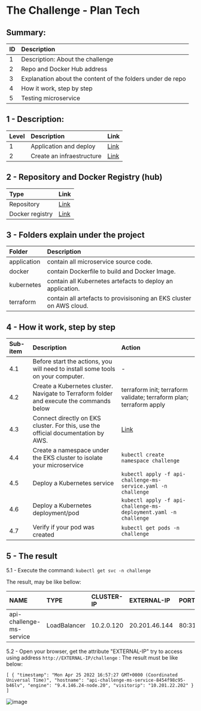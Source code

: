 # The Challenge - Plan Tech
## Summary: 

ID  | Description
:-- | :----------
1   | Description: About the challenge
2   | Repo and Docker Hub address
3   | Explanation about the content of the folders under de repo
4   | How it work, step by step
5   | Testing microservice

## 1 - Description:
Level | Description | Link
:---- | :---------- | :---
1 | Application and deploy | [Link](https://github.com/Plan-A-Technologies/DevOps-Challenge-Level-1)
2 | Create an infraestructure | [Link](https://github.com/Plan-A-Technologies/DevOps-Challenge-Level-2)

## 2 - Repository and Docker Registry (hub)
Type | Link
:---- | :---
Repository |  [Link](https://github.com/eduardodornellessouza/challenge-plan-tech)
Docker registry |  [Link](https://hub.docker.com/repository/docker/eduardods/challenge-ms-plan-tech/general)

## 3 - Folders explain under the project
Folder | Description
:---- | :---------- 
application | contain all microservice source code.
docker | contain Dockerfile to build and Docker Image.
kubernetes | contain all Kubernetes artefacts to deploy an application.
terraform | contain all artefacts to provisisoning an EKS cluster on AWS cloud.


## 4 - How it work, step by step
Sub-item | Description | Action 
:----  | :---------- | :----
4.1 | Before start the actions, you will need to install some tools on your computer. | -
4.2 | Create a Kubernetes cluster. Navigate to Terraform folder and execute the commands below | terraform init; terraform validate; terraform plan; terraform apply
4.3 | Connect directly on EKS cluster. For this, use the official documentation by AWS. | [Link](https://aws.amazon.com/pt/premiumsupport/knowledge-center/eks-cluster-connection/)
4.4 | Create a namespace under the EKS cluster to isolate your microservice | `kubectl create namespace challenge`
4.5 | Deploy a Kubernetes service | `kubectl apply -f api-challenge-ms-service.yaml -n challenge`
4.6 | Deploy a Kubernetes deployment/pod | `kubectl apply -f api-challenge-ms-deployment.yaml -n challenge`
4.7 | Verify if your pod was created | `kubectl get pods -n challenge`

## 5 - The result
5.1 - Execute the command: `kubectl get svc -n challenge`

The result, may be like bellow:


NAME                       | TYPE           | CLUSTER-IP   | EXTERNAL-IP     | PORT(S)        | AGE
:------------------------- | :------------- | :----------- | :-------------- | :------------- | ----
api-challenge-ms-service   | LoadBalancer   | 10.2.0.120   | 20.201.46.144   | 80:31403/TCP   | 16m

5.2 - Open your browser, get the attribute "EXTERNAL-IP" try to access using address `http://EXTERNAL-IP/challenge` :
The result must be like below:

`[
  {
    "timestamp": "Mon Apr 25 2022 16:57:27 GMT+0000 (Coordinated Universal Time)",
    "hostname": "api-challenge-ms-service-8454f98c95-b46lv",
    "engine": "9.4.146.24-node.20",
    "visitorip": "10.201.22.202"
  }
]`

![image](https://user-images.githubusercontent.com/52758765/165142635-393358de-af42-47b1-b90a-214f824b3d15.png)

